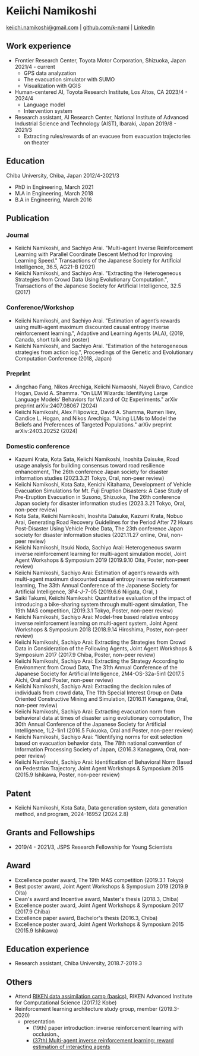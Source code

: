 <link rel="stylesheet" type="text/css" href="style.css">

# Keiichi Namikoshi

[keiichi.namikoshi@gmail.com](mailto:keiichi.namikoshi@gmail.com) | [github.com/k-nami](https://github.com/k-nami) | [LinkedIn](https://www.linkedin.com/in/keiichi-namikoshi-88774b271/)

## Work experience

* Frontier Research Center, Toyota Motor Corporation, <location> Shizuoka, Japan </location> <time> 2021/4 - current </time>
    * GPS data analyzation 
    * The evacuation simulator with SUMO
    * Visualization with QGIS
* Human-centered AI, Toyota Research Institute, <location>Los Altos, CA</location> <time>2023/4 - 2024/4</time>
    * Language model
    * Intervention system
* Research assistant, AI Research Center, National Institute of Advanced Industrial Science and Technology (AIST), <location>Ibaraki, Japan</location> <time>2019/8 - 2021/3</time>
    * Extracting rules/rewards of an evacuee from evacuation trajectories on theater

## Education

Chiba University, <location>Chiba, Japan</location> <time>2012/4-2021/3</time>

* PhD in Engineering, March 2021
* M.A in Engineering, March 2018
* B.A in Engineering, March 2016

## Publication

### Journal

* <author>Keiichi Namikoshi</author>, and Sachiyo Arai. "Multi-agent Inverse Reinforcement Learning with Parallel Coordinate Descent Method for Improving Learning
Speed." Transactions of the Japanese Society for Artificial Intelligence, 36.5, AG21-B (2021)
* <author>Keiichi Namikoshi</author>, and Sachiyo Arai. "Extracting the Heterogeneous Strategies from Crowd Data Using Evolutionary Computation.", Transactions of the
Japanese Society for Artificial Intelligence, 32.5 (2017)

### Conference/Workshop

* <author>Keiichi Namikoshi</author>, and Sachiyo Arai. "Estimation of agent’s rewards using multi-agent maximum discounted causal entropy inverse reinforcement
learning.", Adaptive and Learning Agents (ALA), (2019, Canada, short talk and poster)
* <author>Keiichi Namikoshi</author>, and Sachiyo Arai. "Estimation of the heterogeneous strategies from action log.", Proceedings of the Genetic and Evolutionary
Computation Conference (2018, Japan)

### Preprint

* Jingchao Fang, Nikos Arechiga, <author>Keiichi Namaoshi</author>, Nayeli Bravo, Candice Hogan, David A. Shamma. "On LLM Wizards: Identifying Large Language Models' Behaviors for Wizard of Oz Experiments." arXiv preprint arXiv:2407.08067 (2024)
* <author>Keiichi Namikoshi</author>, Alex Filipowicz, David A. Shamma, Rumen Iliev, Candice L. Hogan, and Nikos Arechiga. "Using LLMs to Model the Beliefs and Preferences of Targeted Populations." arXiv preprint arXiv:2403.20252 (2024)

### Domestic conference

* Kazumi Krata, Kota Sata, <author>Keiichi Namikoshi</author>, Inoshita Daisuke, Road usage analysis for building consensus toward road resilience enhancement, The 26th conference Japan society for disaster information studies (2023.3.21 Tokyo, Oral, non-peer review)
* <author>Keiichi Namikoshi</author>, Kota Sata, Kenichi Kitahama, Development of Vehicle Evacuation Simulations for Mt. Fuji Eruption Disasters: A Case Study of Pre-Eruption Evacuation in Susono, Shizuoka, The 26th conference Japan society for disaster information studies (2023.3.21 Tokyo, Oral, non-peer review)
* Kota Sata, <author>Keiichi Namikoshi</author>, Inoshita Daisuke, Kazumi Krata, Nobuo Arai, Generating Road Recovery Guidelines for the Period After 72 Hours Post-Disaster Using Vehicle Probe Data, The 23th conference Japan society for disaster information studies (2021.11.27 online, Oral, non-peer review)
* <author>Keiichi Namikoshi</author>, Itsuki Noda, Sachiyo Arai: Heterogeneous swarm inverse reinforcement learning for multi-agent simulation model, Joint Agent Workshops & Symposium 2019 (2019.9.10 Oita, Poster, non-peer review)
* <author>Keiichi Namikoshi</author>, Sachiyo Arai: Estimation of agent’s rewards with multi-agent maximum discounted causal entropy inverse reinforcement learning, The 33th Annual Conference of the Japanese Society for Artificial Intelligence, 3P4-J-7-05 (2019.6.6 Niigata, Oral, )
* Saiki Takumi, <author>Keiichi Namikoshi</author>: Quantitative evaluation of the impact of introducing a bike-sharing system through multi-agent simulation, The 19th MAS competition, (2019.3.1 Tokyo, Poster, non-peer review)
* <author>Keiichi Namikoshi</author>, Sachiyo Arai: Model-free based relative entropy inverse reinforcement learning on multi-agent system, Joint Agent Workshops & Symposium 2018 (2018.9.14 Hiroshima, Poster, non-peer review)
* <author>Keiichi Namikoshi</author>, Sachiyo Arai: Extracting the Strategies from Crowd Data in Consideration of the Following Agents, Joint Agent Workshops & Symposium 2017 (2017.9 Chiba, Poster, non-peer review)
* <author>Keiichi Namikoshi</author>, Sachiyo Arai: Extracting the Strategy According to Environment from Crowd Data, The 31th Annual Conference of the Japanese Society for Artificial Intelligence, 2M4-OS-32a-5in1 (2017.5 Aichi, Oral and Poster, non-peer review)
* <author>Keiichi Namikoshi</author>, Sachiyo Arai: Extracting the decision rules of individuals from crowd data, The 11th Special Interest Group on Data Oriented Constructive Mining and Simulation, (2016.11 Kanagawa, Oral, non-peer review)
* <author>Keiichi Namikoshi</author>, Sachiyo Arai: Extracting evacuation norm from behavioral data at times of disaster using evolutionary computation, The 30th Annual Conference of the Japanese Society for Artificial Intelligence, 1L2-1in1 (2016.5 Fukuoka, Oral and Poster, non-peer review)
* <author>Keiichi Namikoshi</author>, Sachiyo Arai: "Identifying norms for exit selection based on evacuation behavior data, The 78th national convention of Information Processing Society of Japan, (2016.3 Kanagawa, Oral, non-peer review)
* <author>Keiichi Namikoshi</author>, Sachiyo Arai: Identification of Behavioral Norm Based on Pedestrian Trajectory, Joint Agent Workshops & Symposium 2015 (2015.9 Ishikawa, Poster, non-peer review)

## Patent

* <author>Keiichi Namikoshi</author>, Kota Sata, Data generation system, data generation method, and program, 2024-16952 (2024.2.8)

## Grants and Fellowships

* 2019/4 - 2021/3, JSPS Research Fellowship for Young Scientists

## Award

* Excellence poster award, The 19th MAS competition (2019.3.1 Tokyo)
* Best poster award, Joint Agent Workshops & Symposium 2019 (2019.9 Oita)
* Dean's award and Incentive award, Master's thesis (2018.3, Chiba)
* Excellence poster award, Joint Agent Workshops & Symposium 2017 (2017.9 Chiba)
* Excellence paper award, Bachelor's thesis (2016.3, Chiba)
* Excellence poster award, Joint Agent Workshops & Symposium 2015 (2015.9 Ishikawa)

## Education experience

* Research assistant, Chiba University, 2018.7-2019.3

## Others

* Attend [RIKEN data assimilation camp (basics)](https://www.data-assimilation.riken.jp/jp/events/riken_da_tr_2017/index.html), RIKEN Advanced Institute for Computational Science (2017.12 Kobe)
* Reinforcement learning architecture study group, member (2019.3-2020)
  * presentation
    * (19th) paper introduction: inverse reinforcement learning with occlusion., 
    * [(37th) Multi-agent inverse reinforcement learning: reward estimation of interacting agents](https://www.slideshare.net/slideshow/multiagent-inverse-reinforcement-learning/148943042?from_search=0)


